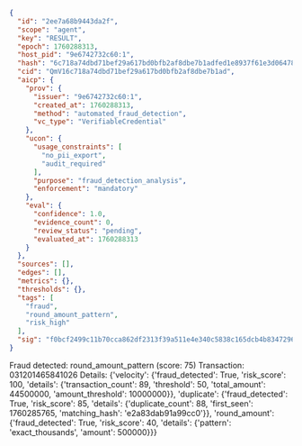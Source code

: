 ```json
{
  "id": "2ee7a68b9443da2f",
  "scope": "agent",
  "key": "RESULT",
  "epoch": 1760288313,
  "host_pid": "9e6742732c60:1",
  "hash": "6c718a74dbd71bef29a617bd0bfb2af8dbe7b1adfed1e8937f61e3d0647834e7",
  "cid": "QmV16c718a74dbd71bef29a617bd0bfb2af8dbe7b1ad",
  "aicp": {
    "prov": {
      "issuer": "9e6742732c60:1",
      "created_at": 1760288313,
      "method": "automated_fraud_detection",
      "vc_type": "VerifiableCredential"
    },
    "ucon": {
      "usage_constraints": [
        "no_pii_export",
        "audit_required"
      ],
      "purpose": "fraud_detection_analysis",
      "enforcement": "mandatory"
    },
    "eval": {
      "confidence": 1.0,
      "evidence_count": 0,
      "review_status": "pending",
      "evaluated_at": 1760288313
    }
  },
  "sources": [],
  "edges": [],
  "metrics": {},
  "thresholds": {},
  "tags": [
    "fraud",
    "round_amount_pattern",
    "risk_high"
  ],
  "sig": "f0bcf2499c11b70cca862df2313f39a511e4e340c5838c165dcb4b8347296f63"
}
```

Fraud detected: round_amount_pattern (score: 75)
Transaction: 031201465841026
Details: {'velocity': {'fraud_detected': True, 'risk_score': 100, 'details': {'transaction_count': 89, 'threshold': 50, 'total_amount': 44500000, 'amount_threshold': 10000000}}, 'duplicate': {'fraud_detected': True, 'risk_score': 85, 'details': {'duplicate_count': 88, 'first_seen': 1760285765, 'matching_hash': 'e2a83dab91a99cc0'}}, 'round_amount': {'fraud_detected': True, 'risk_score': 40, 'details': {'pattern': 'exact_thousands', 'amount': 500000}}}